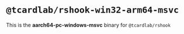 # `@tcardlab/rshook-win32-arm64-msvc`

This is the **aarch64-pc-windows-msvc** binary for `@tcardlab/rshook`
